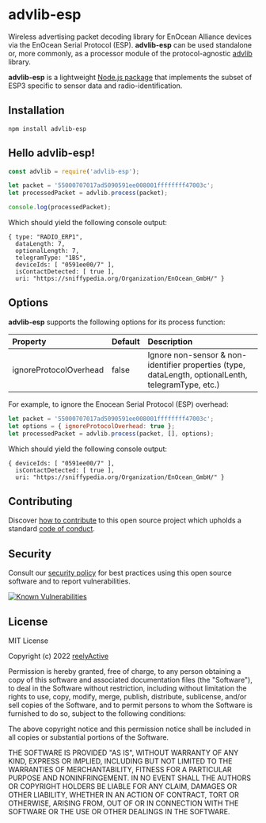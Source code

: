 advlib-esp
==========

Wireless advertising packet decoding library for EnOcean Alliance devices via the EnOcean Serial Protocol (ESP).  __advlib-esp__ can be used standalone or, more commonly, as a processor module of the protocol-agnostic [advlib](https://github.com/reelyactive/advlib) library.

__advlib-esp__ is a lightweight [Node.js package](https://www.npmjs.com/package/advlib-esp) that implements the subset of ESP3 specific to sensor data and radio-identification.


Installation
------------

    npm install advlib-esp


Hello advlib-esp!
-----------------

```javascript
const advlib = require('advlib-esp');

let packet = '55000707017ad5090591ee008001ffffffff47003c';
let processedPacket = advlib.process(packet);

console.log(processedPacket);
```

Which should yield the following console output:

    { type: "RADIO_ERP1",
      dataLength: 7,
      optionalLength: 7,
      telegramType: "1BS",
      deviceIds: [ "0591ee00/7" ],
      isContactDetected: [ true ],
      uri: "https://sniffypedia.org/Organization/EnOcean_GmbH/" }


Options
-------

__advlib-esp__ supports the following options for its process function:

| Property               | Default | Description                         | 
|:-----------------------|:--------|:------------------------------------|
| ignoreProtocolOverhead | false   | Ignore non-sensor & non-identifier properties (type, dataLength, optionalLenth, telegramType, etc.) |

For example, to ignore the Enocean Serial Protocol (ESP) overhead:

```javascript
let packet = '55000707017ad5090591ee008001ffffffff47003c';
let options = { ignoreProtocolOverhead: true };
let processedPacket = advlib.process(packet, [], options);
```

Which should yield the following console output:

    { deviceIds: [ "0591ee00/7" ],
      isContactDetected: [ true ],
      uri: "https://sniffypedia.org/Organization/EnOcean_GmbH/" }


Contributing
------------

Discover [how to contribute](CONTRIBUTING.md) to this open source project which upholds a standard [code of conduct](CODE_OF_CONDUCT.md).


Security
--------

Consult our [security policy](SECURITY.md) for best practices using this open source software and to report vulnerabilities.

[![Known Vulnerabilities](https://snyk.io/test/github/reelyactive/advlib-esp/badge.svg)](https://snyk.io/test/github/reelyactive/advlib-esp)


License
-------

MIT License

Copyright (c) 2022 [reelyActive](https://www.reelyactive.com)

Permission is hereby granted, free of charge, to any person obtaining a copy of this software and associated documentation files (the "Software"), to deal in the Software without restriction, including without limitation the rights to use, copy, modify, merge, publish, distribute, sublicense, and/or sell copies of the Software, and to permit persons to whom the Software is furnished to do so, subject to the following conditions:

The above copyright notice and this permission notice shall be included in all copies or substantial portions of the Software.

THE SOFTWARE IS PROVIDED "AS IS", WITHOUT WARRANTY OF ANY KIND, EXPRESS OR 
IMPLIED, INCLUDING BUT NOT LIMITED TO THE WARRANTIES OF MERCHANTABILITY, 
FITNESS FOR A PARTICULAR PURPOSE AND NONINFRINGEMENT. IN NO EVENT SHALL THE 
AUTHORS OR COPYRIGHT HOLDERS BE LIABLE FOR ANY CLAIM, DAMAGES OR OTHER 
LIABILITY, WHETHER IN AN ACTION OF CONTRACT, TORT OR OTHERWISE, ARISING FROM, 
OUT OF OR IN CONNECTION WITH THE SOFTWARE OR THE USE OR OTHER DEALINGS IN 
THE SOFTWARE.
